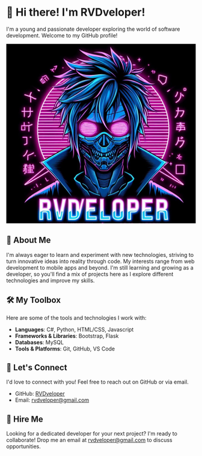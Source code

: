 # 👋 Hi there! I'm RVDveloper!


I'm a young and passionate developer exploring the world of software development. Welcome to my GitHub profile!


![RVDveloper Banner](https://github.com/RVDveloper/Images/blob/main/_27a740d1-0a92-4127-9c63-7389689bd6b5.jpg?raw=true)
   
## 🚀 About Me

I'm always eager to learn and experiment with new technologies, striving to turn innovative ideas into reality through code. My interests range from web development to mobile apps and beyond. I'm still learning and growing as a developer, so you'll find a mix of projects here as I explore different technologies and improve my skills.

## 🛠️ My Toolbox

Here are some of the tools and technologies I work with:

- **Languages**: C#, Python, HTML/CSS, Javascript
- **Frameworks & Libraries**: Bootstrap, Flask
- **Databases**:  MySQL
- **Tools & Platforms**: Git, GitHub, VS Code

## 🤝 Let's Connect

I'd love to connect with you! Feel free to reach out on GitHub or via email.

- GitHub: [RVDveloper](#)
- Email: [rvdveloper@gmail.com](mailto:rvdveloper@gmail.com)

## 💼 Hire Me

Looking for a dedicated developer for your next project? I'm ready to collaborate! Drop me an email at [rvdveloper@gmail.com](mailto:rvdveloper@gmail.com) to discuss opportunities.



